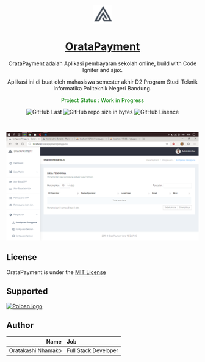 <p align="center">
  <a href="#">
    <img src="assets/plugins/images/admin-logo-dark.png" alt="OrataPayment logo" width="50" height="50">
		<h1 align="center">OrataPayment</h1>
  </a>
</p>
<p align="center">
  OrataPayment adalah Aplikasi pembayaran sekolah online, build with Code Igniter and ajax. 
</p>
<p align="center">Aplikasi ini di buat oleh mahasiswa semester akhir D2 Program Studi Teknik Informatika Politeknik Negeri Bandung.</p>
<p align="center" style="color:green">
  Project Status : Work in Progress
</p>
<span align="center">

![GitHub Last](https://img.shields.io/github/last-commit/oratakashi/OrataPayment.svg)
![GitHub repo size in bytes](https://img.shields.io/github/repo-size/oratakashi/OrataPayment.svg)
![GitHub Lisence](https://img.shields.io/github/license/oratakashi/OrataPayment.svg)

</span>
<br>

![Orata Payment SS](ss.png)

## License
OrataPayment is under the [MIT License](LICENSE)

## Supported 
<p >
  <a href="https://www.polban.ac.id">
    <img src="https://www.polban.ac.id/wp-content/uploads/2017/11/logo-web-polban.png" alt="Polban logo" width="220" height="75">
  </a>
</p>

## Author
Name           | Job
-------------:|:-------------------------
Oratakashi Nhamako     | Full Stack Developer
